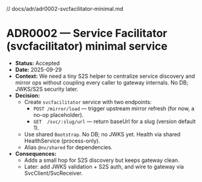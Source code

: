 // docs/adr/adr0002-svcfacilitator-minimal.md

# ADR0002 — Service Facilitator (svcfacilitator) minimal service

- **Status:** Accepted
- **Date:** 2025-09-29
- **Context:** We need a tiny S2S helper to centralize service discovery and mirror ops without coupling every caller to gateway internals. No DB; JWKS/S2S security later.
- **Decision:**
  - Create `svcfacilitator` service with two endpoints:
    - `POST /mirror/load` — trigger upstream mirror refresh (for now, a no-op placeholder).
    - `GET  /svc/:slug/url` — return baseUrl for a slug (version default 1).
  - Use shared `Bootstrap`. No DB; no JWKS yet. Health via shared HealthService (process-only).
  - Alias `@nv/shared` for dependencies.
- **Consequences:**
  - Adds a small hop for S2S discovery but keeps gateway clean.
  - Later: add JWKS validation + S2S auth, and wire to gateway via SvcClient/SvcReceiver.
